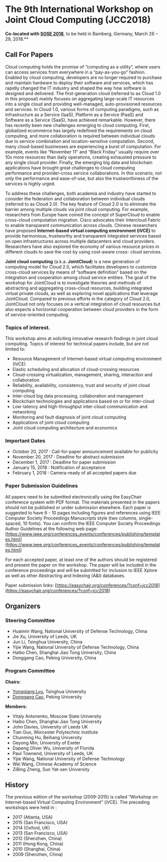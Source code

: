 # The 9th International Workshop on Joint Cloud Computing (JCC2018) 

**Co-located with [SOSE 2018](http://sose-conference.net)**, to be held in Bamberg, Germany, March 26 – 29, 2018.**

## Call For Papers

Cloud computing holds the promise of “computing as a utility”, where
users can access services from everywhere in a “pay-as-you-go” fashion.
Enabled by cloud computing, developers are no longer required to
purchase and maintain hardware to deploy their software and services,
which has rapidly changed the IT industry and shaped the way how
software is designed and delivered. The first-generation cloud (referred
to as Cloud 1.0 in this proposal) mainly focuses on aggregating
large-scale IT resources into a single cloud and providing well-managed,
auto-provisioned resources and services. In Cloud 1.0, various forms of
computing paradigms, such as Infrastructure as a Service (IaaS),
Platform as a Service (PaaS) and Software as a Service (SaaS), have
achieved remarkable.  However, there has recently been new challenges
emerging to cloud computing. First, globalized ecommerce has largely
redefined the requirements on cloud computing, and more collaboration is
required between individual clouds due to service combination and
location-sensitive computation. Second, many cloud-based businesses are
experiencing a burst of computation. For example, events like “November
11” and “Black Friday” usually require over 10x more resources than
daily operations, creating exhausted pressure to any single cloud
provider. Finally, the emerging big data and blockchain applications
have brought great challenges to cloud computing performance and
provider-cross service collaborations. In this scenario, not only the
performance and ease-of-use, but also the trustworthiness of the
services is highly urged.

To address these challenges, both academia and industry have started to
consider the federation and collaboration between individual clouds
(referred to as Cloud 2.0). The key feature of Cloud
2.0 is to eliminate the barrier among multiple clouds via joint cloud
computing. For example, researchers from Europe have coined the concept
of SuperCloud to enable cross-cloud computation migration. Cisco
advocates their Intercloud Fabric to enable transparent communication
across clouds. Chinese researchers have proposed **Internet-based virtual
computing environment (iVCE)** to provide harmonious, trustworthy and
transparent integrated services based on open infrastructures across
multiple datacenters and cloud providers. Researchers have also explored
the economy of various resource prices in different clouds to save the
cost by using cost-aware cross- cloud services.  

**Joint cloud computing** (a.k.a. **JointCloud**) is a new generation of
computing model for Cloud 2.0, which facilitates developers to customize
cross-cloud services by means of “software definition” based on the
integration and cooperation among cloud service entities. The goal of
the workshop for JointCloud is to investigate theories and methods of
abstracting and aggregating cross-cloud resources, building integrated
virtual private clouds, as well as exploring novel applications that
leverage JointCloud. Compared to previous efforts in the category of
Cloud 2.0, JointCloud not only focuses on a vertical integration of
cloud resources but also expects a horizontal cooperation between cloud
providers in the form of service-oriented computing. 

### Topics of interest.

This workshop aims at soliciting innovative research findings in joint
cloud computing. Topics of interest for technical papers include, but
are not limited to: 

* Resource Management of Internet-based virtual computing environment (IVCE)
* Elastic scheduling and allocation of cloud-crossing resources
* Cloud-crossing virtualization, management, sharing, interaction and collaboration  
* Reliability, availability, consistency, trust and security of joint cloud computing 
* Inter-cloud big data processing, collaboration and management
* Blockchain technologies and applications based on or for inter-cloud
* Low-latency and high-throughput inter-cloud communication and networking
* Monitoring and fault diagnosis of joint cloud computing  
* Applications of joint cloud computing
* Joint cloud computing architecture and economics  

### Important Dates

* October 20, 2017 : Call-for-paper announcement available for publicity 
* November 20, 2017 : Deadline for abstract submission
* December 1, 2017 : Deadline for paper submission 
* January 15, 2018 : Notification of acceptance 
* February 1, 2018 : Camera-ready of all accepted papers due  

### Paper Submission Guidelines

All papers need to be submitted electronically using the EasyChair
conference system with PDF format. The materials presented in the papers
should not be published or under submission elsewhere. Each paper is
suggested to have 6 - 10 pages including figures and references using
IEEE Computer Society Proceedings Manuscripts style (two columns,
single-spaced, 10 fonts). You can confirm the IEEE Computer Society
Proceedings Author Guidelines at the following web page:
[https://www.ieee.org/conferences_events/conferences/publishing/templates.html](https://www.ieee.org/conferences_events/conferences/publishing/templates.html)

For each accepted paper, at least one of the authors should be
registered and present the paper on the workshop. The paper will be
included in the conference proceedings and will be submitted for
inclusion to IEEE Xplore as well as other Abstracting and Indexing (A&I)
databases.

Paper submission links: [https://easychair.org/conferences/?conf=jcc2018](https://easychair.org/conferences/?conf=jcc2018)

## Organizers

### Steering Committee

* Huaimin Wang, National University of Defense Technology, China
* Jie Xu, University of Leeds, UK
* Jun Li, Tsinghua University, China
* Yijie Wang, National University of Defense Technology, China
* Haibo Chen, Shanghai Jiao Tong University, China
* Donggang Cao, Peking University, China


### Program Committee

**Chairs:**

* [Yongqiang Lyu](mailto:luyq@tsinghua.edu.cn), Tsinghua University 
* [Donggang Cao](mailto:caodg@pku.edu.cn), Peking University

**Members:**

* Vitaly Antonenko, Moscow State University
* Haibo Chen, Shanghai Jiao Tong University
* John Davies, University of Leeds UK
* Tian Guo, Worcester Polytechnic Institute
* Chunming Hu, Beihang University
* Geyong Min, University of Exeter
* Dapeng Oliver Wu, University of Florida
* Paul Townend, University of Leeds, UK
* Yijie Wang, National University of Defense Technology
* Wei Wang, Chinese Academy of Science
* ZiBing Zheng, Sun Yat-sen University

## History

The previous edition of the workshop (2009-2015) is called “Workshop on
Internet-based Virtual Computing Environment” (iVCE). The preceding
workshops were held in :

* 2017 (Atlanta, USA)
* 2015 (San Francisco, USA)
* 2014 (Oxford, UK) 
* 2013 (San Francisco, USA)
* 2012 (Shenzhen, China)
* 2011 (Hong Kong, China) 
* 2010 (Shanghai, China)
* 2009 (Shenzhen, China)
